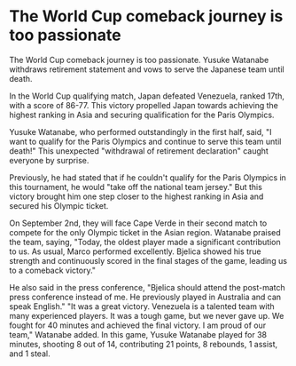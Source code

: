 # The World Cup comeback journey is too passionate 
 The World Cup comeback journey is too passionate. Yusuke Watanabe withdraws retirement statement and vows to serve the Japanese team until death.

In the World Cup qualifying match, Japan defeated Venezuela, ranked 17th, with a score of 86-77. This victory propelled Japan towards achieving the highest ranking in Asia and securing qualification for the Paris Olympics.

Yusuke Watanabe, who performed outstandingly in the first half, said, "I want to qualify for the Paris Olympics and continue to serve this team until death!" This unexpected "withdrawal of retirement declaration" caught everyone by surprise.

Previously, he had stated that if he couldn't qualify for the Paris Olympics in this tournament, he would "take off the national team jersey." But this victory brought him one step closer to the highest ranking in Asia and secured his Olympic ticket.

On September 2nd, they will face Cape Verde in their second match to compete for the only Olympic ticket in the Asian region. Watanabe praised the team, saying, "Today, the oldest player made a significant contribution to us. As usual, Marco performed excellently. Bjelica showed his true strength and continuously scored in the final stages of the game, leading us to a comeback victory."

He also said in the press conference, "Bjelica should attend the post-match press conference instead of me. He previously played in Australia and can speak English." "It was a great victory. Venezuela is a talented team with many experienced players. It was a tough game, but we never gave up. We fought for 40 minutes and achieved the final victory. I am proud of our team," Watanabe added. In this game, Yusuke Watanabe played for 38 minutes, shooting 8 out of 14, contributing 21 points, 8 rebounds, 1 assist, and 1 steal.